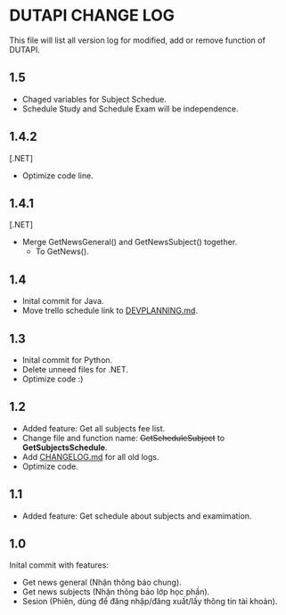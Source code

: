 ﻿# DUTAPI CHANGE LOG

This file will list all version log for modified, add or remove function of DUTAPI.

## 1.5

- Chaged variables for Subject Schedue.
- Schedule Study and Schedule Exam will be independence.

## 1.4.2

[.NET]
- Optimize code line.

## 1.4.1

[.NET]
- Merge GetNewsGeneral() and GetNewsSubject() together.
  - To GetNews().

## 1.4

- Inital commit for Java.
- Move trello schedule link to [DEVPLANNING.md](DEVPLANNING.md).

## 1.3

- Inital commit for Python.
- Delete unneed files for .NET.
- Optimize code :)

## 1.2

- Added feature: Get all subjects fee list.
- Change file and function name: ~~GetScheduleSubject~~ to **GetSubjectsSchedule**.
- Add [CHANGELOG.md](CHANGELOG.md) for all old logs.
- Optimize code.

## 1.1

- Added feature: Get schedule about subjects and examimation.

## 1.0

Inital commit with features:
- Get news general (Nhận thông báo chung).
- Get news subjects (Nhận thông báo lớp học phần).
- Sesion (Phiên, dùng để đăng nhập/đăng xuất/lấy thông tin tài khoản).
